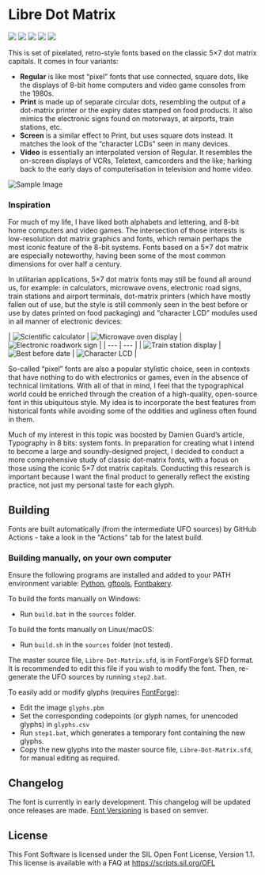 # Libre Dot Matrix

[![][Fontbakery]](https://FriedOrange.github.io/Libre-Dot-Matrix/fontbakery/fontbakery-report.html)
[![][Universal]](https://FriedOrange.github.io/Libre-Dot-Matrix/fontbakery/fontbakery-report.html)
[![][GF Profile]](https://FriedOrange.github.io/Libre-Dot-Matrix/fontbakery/fontbakery-report.html)
[![][Outline Correctness]](https://FriedOrange.github.io/Libre-Dot-Matrix/fontbakery/fontbakery-report.html)
[![][Shaping]](https://FriedOrange.github.io/Libre-Dot-Matrix/fontbakery/fontbakery-report.html)

[Fontbakery]: https://img.shields.io/endpoint?url=https%3A%2F%2Fraw.githubusercontent.com%2FFriedOrange%2FLibre-Dot-Matrix%2Fgh-pages%2Fbadges%2Foverall.json
[GF Profile]: https://img.shields.io/endpoint?url=https%3A%2F%2Fraw.githubusercontent.com%2FFriedOrange%2FLibre-Dot-Matrix%2Fgh-pages%2Fbadges%2FGoogleFonts.json
[Outline Correctness]: https://img.shields.io/endpoint?url=https%3A%2F%2Fraw.githubusercontent.com%2FFriedOrange%2FLibre-Dot-Matrix%2Fgh-pages%2Fbadges%2FOutlineCorrectnessChecks.json
[Shaping]: https://img.shields.io/endpoint?url=https%3A%2F%2Fraw.githubusercontent.com%2FFriedOrange%2FLibre-Dot-Matrix%2Fgh-pages%2Fbadges%2FShapingChecks.json
[Universal]: https://img.shields.io/endpoint?url=https%3A%2F%2Fraw.githubusercontent.com%2FFriedOrange%2FLibre-Dot-Matrix%2Fgh-pages%2Fbadges%2FUniversal.json

This is set of pixelated, retro-style fonts based on the classic 5&times;7 dot matrix capitals. It comes in four variants:

* **Regular** is like most &ldquo;pixel&rdquo; fonts that use connected, square dots, like the displays of 8-bit home computers and video game consoles from the 1980s.
* **Print** is made up of separate circular dots, resembling the output of a dot-matrix printer or the expiry dates stamped on food products. It also mimics the electronic signs found on motorways, at airports, train stations, etc.
* **Screen** is a similar effect to Print, but uses square dots instead. It matches the look of the &ldquo;character LCDs&rdquo; seen in many devices.
* **Video** is essentially an interpolated version of Regular. It resembles the on-screen displays of VCRs, Teletext, camcorders and the like; harking back to the early days of computerisation in television and home video.

![Sample Image](documentation/sample1.png)

### Inspiration

For much of my life, I have liked both alphabets and lettering, and 8-bit home computers and video games. The intersection of those interests is low-resolution dot matrix graphics and fonts, which remain perhaps the most iconic feature of the 8-bit systems. Fonts based on a 5&times;7 dot matrix are especially noteworthy, having been some of the most common dimensions for over half a century.

In utilitarian applications, 5&times;7 dot matrix fonts may still be found all around us, for example: in calculators, microwave ovens, electronic road signs, train stations and airport terminals, dot-matrix printers (which have mostly fallen out of use, but the style is still commonly seen in the best before or use by dates printed on food packaging) and &ldquo;character LCD&rdquo; modules used in all manner of electronic devices:

| ![Scientific calculator](documentation/inspiration/ScientificCalculator.jpg) | ![Microwave oven display](documentation/inspiration/MicrowaveOven.jpg) | ![Electronic roadwork sign](documentation/inspiration/RoadworkSign.jpg) |
| --- | --- |
| ![Train station display](documentation/inspiration/TrainStation.jpg) | ![Best before date](documentation/inspiration/BestBefore.jpg) | ![Character LCD](documentation/inspiration/CharacterLCD.jpg) |

So-called &ldquo;pixel&rdquo; fonts are also a popular stylistic choice, seen in contexts that have nothing to do with electronics or games, even in the absence of technical limitations. With all of that in mind, I feel that the typographical world could be enriched through the creation of a high-quality, open-source font in this ubiquitous style. My idea is to incorporate the best features from historical fonts while avoiding some of the oddities and ugliness often found in them.

Much of my interest in this topic was boosted by Damien Guard’s article, Typography in 8 bits: system fonts. In preparation for creating what I intend to become a large and soundly-designed project, I decided to conduct a more comprehensive study of classic dot-matrix fonts, with a focus on those using the iconic 5&times;7 dot matrix capitals. Conducting this research is important because I want the final product to generally reflect the existing practice, not just my personal taste for each glyph.

## Building

Fonts are built automatically (from the intermediate UFO sources) by GitHub Actions - take a look in the "Actions" tab for the latest build.

### Building manually, on your own computer

Ensure the following programs are installed and added to your PATH environment variable: [Python](https://www.python.org/downloads/), [gftools](https://github.com/googlefonts/gftools), [Fontbakery](https://github.com/googlefonts/fontbakery).

To build the fonts manually on Windows:

* Run `build.bat` in the `sources` folder. 

To build the fonts manually on Linux/macOS:

* Run `build.sh` in the `sources` folder (not tested).

The master source file, `Libre-Dot-Matrix.sfd`, is in FontForge&rsquo;s SFD format. It is recommended to edit this file if you wish to modify the font. Then, re-generate the UFO sources by running `step2.bat`.

To easily add or modify glyphs (requires [FontForge](https://fontforge.org/)):

* Edit the image `glyphs.pbm`
* Set the corresponding codepoints (or glyph names, for unencoded glyphs) in `glyphs.csv`
* Run `step1.bat`, which generates a temporary font containing the new glyphs. 
* Copy the new glyphs into the master source file, `Libre-Dot-Matrix.sfd`, for manual editing as required.

## Changelog

The font is currently in early development. This changelog will be updated once releases are made.
[Font Versioning](https://github.com/googlefonts/gf-docs/tree/main/Spec#font-versioning) is based on semver.

## License

This Font Software is licensed under the SIL Open Font License, Version 1.1.
This license is available with a FAQ at
https://scripts.sil.org/OFL